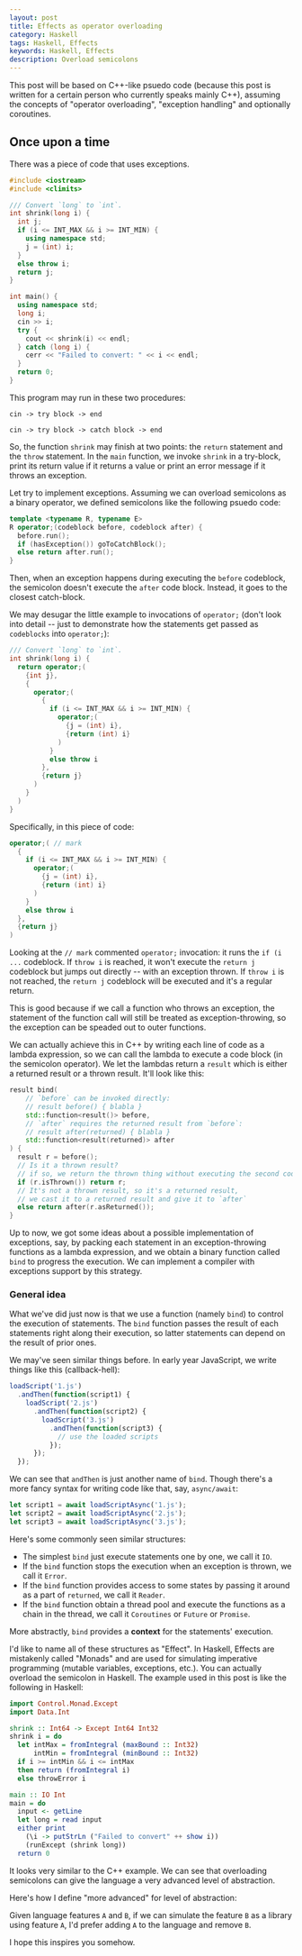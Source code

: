 ```yaml
---
layout: post
title: Effects as operator overloading
category: Haskell
tags: Haskell, Effects
keywords: Haskell, Effects
description: Overload semicolons
---
```


This post will be based on C++-like psuedo code
(because this post is written for a certain person who currently speaks mainly C++),
assuming the concepts of "operator overloading", "exception handling"
and optionally coroutines.

## Once upon a time

There was a piece of code that uses exceptions.

```cpp
#include <iostream>
#include <climits>

/// Convert `long` to `int`.
int shrink(long i) {
  int j;
  if (i <= INT_MAX && i >= INT_MIN) {
    using namespace std;
    j = (int) i;
  }
  else throw i;
  return j;
}

int main() {
  using namespace std;
  long i;
  cin >> i;
  try {
    cout << shrink(i) << endl;
  } catch (long i) {
    cerr << "Failed to convert: " << i << endl;
  }
  return 0;
}
```

This program may run in these two procedures:

```text
cin -> try block -> end

cin -> try block -> catch block -> end
```

So, the function `shrink` may finish at two points: the `return` statement
and the `throw` statement.
In the `main` function, we invoke `shrink` in a try-block,
print its return value if it returns a value or print an error message if it
throws an exception.

Let try to implement exceptions.
Assuming we can overload semicolons as a binary operator,
we defined semicolons like the following psuedo code:

```cpp
template <typename R, typename E>
R operator;(codeblock before, codeblock after) {
  before.run();
  if (hasException()) goToCatchBlock();
  else return after.run();
}
```

Then, when an exception happens during executing the `before` codeblock,
the semicolon doesn't execute the `after` code block.
Instead, it goes to the closest catch-block.

We may desugar the little example to invocations of `operator;`
(don't look into detail -- just to demonstrate how the statements get
passed as `codeblocks` into `operator;`):

```cpp
/// Convert `long` to `int`.
int shrink(long i) {
  return operator;(
    {int j},
    {
      operator;(
        {
          if (i <= INT_MAX && i >= INT_MIN) {
            operator;(
              {j = (int) i},
              {return (int) i}
            )
          }
          else throw i
        },
        {return j}
      )
    }
  )
}
```

Specifically, in this piece of code:

```cpp
operator;( // mark
  {
    if (i <= INT_MAX && i >= INT_MIN) {
      operator;(
        {j = (int) i},
        {return (int) i}
      )
    }
    else throw i
  },
  {return j}
)
```

Looking at the `// mark` commented `operator;` invocation:
it runs the `if (i ...` codeblock.
If `throw i` is reached, it won't execute the `return j` codeblock
but jumps out directly -- with an exception thrown.
If `throw i` is not reached, the `return j` codeblock will be executed
and it's a regular return.

This is good because if we call a function who throws an exception,
the statement of the function call will still be treated as exception-throwing,
so the exception can be speaded out to outer functions.

We can actually achieve this in C++ by writing each line of code as a lambda expression,
so we can call the lambda to execute a code block (in the semicolon operator).
We let the lambdas return a `result` which is either a returned result or a thrown result.
It'll look like this:

```cpp
result bind(
    // `before` can be invoked directly:
    // result before() { blabla }
    std::function<result()> before,
    // `after` requires the returned result from `before`:
    // result after(returned) { blabla }
    std::function<result(returned)> after
) {
  result r = before();
  // Is it a thrown result?
  // if so, we return the thrown thing without executing the second codeblock
  if (r.isThrown()) return r;
  // It's not a thrown result, so it's a returned result,
  // we cast it to a returned result and give it to `after`
  else return after(r.asReturned());
}
```

Up to now, we got some ideas about a possible implementation of exceptions,
say, by packing each statement in an exception-throwing functions as a lambda expression,
and we obtain a binary function called `bind` to progress the execution.
We can implement a compiler with exceptions support by this strategy.

### General idea

What we've did just now is that we use a function (namely `bind`)
to control the execution of statements.
The `bind` function passes the result of each statements right along their execution,
so latter statements can depend on the result of prior ones.

We may've seen similar things before.
In early year JavaScript, we write things like this (callback-hell):

```js
loadScript('1.js')
  .andThen(function(script1) {
    loadScript('2.js')
      .andThen(function(script2) {
        loadScript('3.js')
          .andThen(function(script3) {
            // use the loaded scripts
          });
      });
  });
```

We can see that `andThen` is just another name of `bind`.
Though there's a more fancy syntax for writing code like that, say, `async/await`:

```js
let script1 = await loadScriptAsync('1.js');
let script2 = await loadScriptAsync('2.js');
let script3 = await loadScriptAsync('3.js');
```

Here's some commonly seen similar structures:

+ The simplest `bind` just execute statements one by one, we call it `IO`.
+ If the `bind` function stops the execution when an exception is thrown,
  we call it `Error`.
+ If the `bind` function provides access to some states by passing it around as
  a part of `returned`, we call it `Reader`.
+ If the `bind` function obtain a thread pool and execute the functions as a chain
  in the thread, we call it `Coroutines` or `Future` or `Promise`.

More abstractly, `bind` provides a **context** for the statements' execution.

I'd like to name all of these structures as "Effect".
In Haskell, Effects are mistakenly called "Monads" and are used for simulating
imperative programming (mutable variables, exceptions, etc.).
You can actually overload the semicolon in Haskell.
The example used in this post is like the following in Haskell:

```haskell
import Control.Monad.Except
import Data.Int

shrink :: Int64 -> Except Int64 Int32
shrink i = do
  let intMax = fromIntegral (maxBound :: Int32)
      intMin = fromIntegral (minBound :: Int32)
  if i >= intMin && i <= intMax
  then return (fromIntegral i)
  else throwError i

main :: IO Int
main = do
  input <- getLine
  let long = read input
  either print
    (\i -> putStrLn ("Failed to convert" ++ show i))
    (runExcept (shrink long))
  return 0
```

It looks very similar to the C++ example.
We can see that overloading semicolons can give the language a very advanced level
of abstraction.

Here's how I define "more advanced" for level of abstraction:

Given language features `A` and `B`, if we can simulate the feature `B` as
a library using feature `A`, I'd prefer adding `A` to the language and remove `B`.

I hope this inspires you somehow.

<!-- ## The variant type

We can see the `shrink` function as returning two possible values -- a valid return
value, which is of type `int`, or an exception thrown, which is of type `long`.
The `return` statement returns the valid `int` value (hereafter as "returns"),
the `throw` statement returns the `long` exception (hereafter as "throws").
In `main`, we test if `shrink` returns or throws -- if it returns,
print the value returned; otherwise it throws, we print an error message with
the thrown value.

Let's try to re-interpret the above program without using exceptions.
We assume a type `result`, and we can create an instance of `result` via
the following two functions:

```cpp
result ok(int i);
result error(long i);
```

Then, if we have a variable of type `result`,
there will be two possiblities: it can be a valid returned `int` or
an exception `long`.
We assume an operation (namely `match`) for this,
using a syntax similar to try-catch or if-else:

```cpp
/// Obtain a variable of type `result`
result t = ...;
/// The assumed operation
match (t) {
  /// If `t` is created via `ok`, go to this block
  /// and assign the returned `int` value to `i`:
  ok(int i) {
    cout << shrink(i) << endl;
  }
  /// If `t` is created via `error`, go to this block
  /// and assign the thrown `long` value to `i`:
  error(long i) {
    cerr << "Failed to convert: " << i << endl;
  }
}
```

Explanation to the syntax is included in the comments. -->
